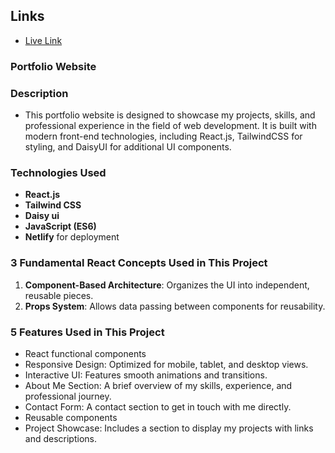 ## Links

- [Live Link](https://bucolic-duckanoo-304c8d.netlify.app/)

### Portfolio Website
### Description
- This portfolio website is designed to showcase my projects, skills, and professional experience in the field of web development. It is built with modern front-end technologies, including React.js, TailwindCSS for styling, and DaisyUI for additional UI components.

### Technologies Used
- **React.js**
- **Tailwind CSS**
- **Daisy ui**
- **JavaScript (ES6)**
- **Netlify** for deployment

### 3 Fundamental React Concepts Used in This Project
1. **Component-Based Architecture**: Organizes the UI into independent, reusable pieces.
3. **Props System**: Allows data passing between components for reusability.

### 5 Features Used in This Project
- React functional components
- Responsive Design: Optimized for mobile, tablet, and desktop views.
- Interactive UI: Features smooth animations and transitions.
- About Me Section: A brief overview of my skills, experience, and professional journey.
- Contact Form: A contact section to get in touch with me directly.
- Reusable components
- Project Showcase: Includes a section to display my projects with links and descriptions.
